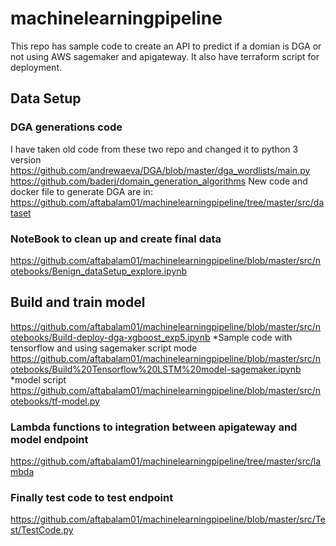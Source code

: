 # machinelearningpipeline
This repo has sample code to create an API to predict if a domian is DGA or not using AWS sagemaker and apigateway. It also have terraform script for deployment.

## Data Setup 
### DGA generations code
I have taken old code from these two repo and changed it to python 3 version
https://github.com/andrewaeva/DGA/blob/master/dga_wordlists/main.py
https://github.com/baderj/domain_generation_algorithms
New code and docker file to generate DGA are in:
https://github.com/aftabalam01/machinelearningpipeline/tree/master/src/dataset
### NoteBook to clean up and create final data
https://github.com/aftabalam01/machinelearningpipeline/blob/master/src/notebooks/Benign_dataSetup_explore.ipynb

## Build and train model
https://github.com/aftabalam01/machinelearningpipeline/blob/master/src/notebooks/Build-deploy-dga-xgboost_exp5.ipynb
*Sample code with tensorflow and using sagemaker script mode
https://github.com/aftabalam01/machinelearningpipeline/blob/master/src/notebooks/Build%20Tensorflow%20LSTM%20model-sagemaker.ipynb
*model script
https://github.com/aftabalam01/machinelearningpipeline/blob/master/src/notebooks/tf-model.py

### Lambda functions to integration between apigateway and model endpoint
https://github.com/aftabalam01/machinelearningpipeline/tree/master/src/lambda

### Finally test code to test endpoint
https://github.com/aftabalam01/machinelearningpipeline/blob/master/src/Test/TestCode.py
